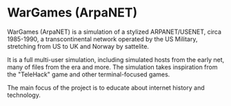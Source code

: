# WarGames (ArpaNET)

WarGames (ArpaNET) is a simulation of a stylized ARPANET/USENET, circa 1985-1990, 
a transcontinental network operated by the US Military, stretching 
from US to UK and Norway by sattelite. 

It is a full multi-user simulation, including simulated hosts from the early net, many 
of files from the era and more. The simulation takes inspiration from 
the "TeleHack" game and other terminal-focused games. 

The main focus of the project is to educate about internet 
history and technology.




